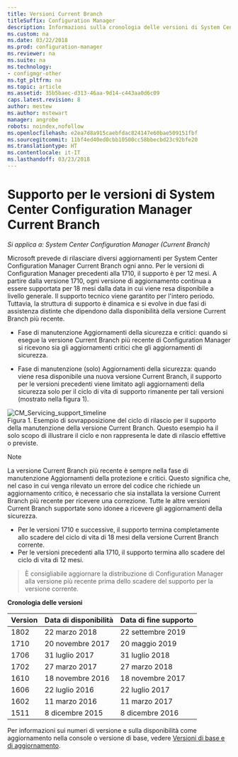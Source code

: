 ```yaml
---
title: Versioni Current Branch
titleSuffix: Configuration Manager
description: Informazioni sulla cronologia delle versioni di System Center Configuration Manager e sulle fasi del servizio offerto.
ms.custom: na
ms.date: 03/22/2018
ms.prod: configuration-manager
ms.reviewer: na
ms.suite: na
ms.technology:
- configmgr-other
ms.tgt_pltfrm: na
ms.topic: article
ms.assetid: 35b5baec-d313-46aa-9d14-c443aa0d6c09
caps.latest.revision: 8
author: mestew
ms.author: mstewart
manager: angrobe
robots: noindex,nofollow
ms.openlocfilehash: e2ea7d8a915caebfdac824147e60bae509151fbf
ms.sourcegitcommit: 11bf4ed40ed0cbb10500cc58bbecbd23c92bfe20
ms.translationtype: HT
ms.contentlocale: it-IT
ms.lasthandoff: 03/23/2018
---
```

# <a name="support-for-system-center-configuration-manager-current-branch-versions"></a>Supporto per le versioni di System Center Configuration Manager Current Branch

*Si applica a: System Center Configuration Manager (Current Branch)*

Microsoft prevede di rilasciare diversi aggiornamenti per System Center Configuration Manager Current Branch ogni anno. Per le versioni di Configuration Manager precedenti alla 1710, il supporto è per 12 mesi. A partire dalla versione 1710, ogni versione di aggiornamento continua a essere supportata per 18 mesi dalla data in cui viene resa disponibile a livello generale. Il supporto tecnico viene garantito per l'intero periodo. Tuttavia, la struttura di supporto è dinamica e si evolve in due fasi di assistenza distinte che dipendono dalla disponibilità della versione Current Branch più recente.  

-   Fase di manutenzione Aggiornamenti della sicurezza e critici: quando si esegue la versione Current Branch più recente di Configuration Manager si ricevono sia gli aggiornamenti critici che gli aggiornamenti di sicurezza.  

-   Fase di manutenzione (solo) Aggiornamenti della sicurezza: quando viene resa disponibile una nuova versione Current Branch, il supporto per le versioni precedenti viene limitato agli aggiornamenti della sicurezza solo per il ciclo di vita di supporto rimanente per tali versioni (mostrato nella figura 1).  

 ![CM&#95;Servicing&#95;support&#95;timeline](media/CM_Servicing_support_timeline1.png "CM_Servicing_support_timeline")  
Figura 1. Esempio di sovrapposizione del ciclo di rilascio per il supporto della manutenzione della versione Current Branch. Questo esempio ha il solo scopo di illustrare il ciclo e non rappresenta le date di rilascio effettive o previste.

> [!NOTE]  
>  La versione Current Branch più recente è sempre nella fase di manutenzione Aggiornamenti della protezione e critici. Questo significa che, nel caso in cui venga rilevato un errore del codice che richiede un aggiornamento critico, è necessario che sia installata la versione Current Branch più recente per ricevere una correzione. Tutte le altre versioni Current Branch supportate sono idonee a ricevere gli aggiornamenti della sicurezza.
> - Per le versioni 1710 e successive, il supporto termina completamente allo scadere del ciclo di vita di 18 mesi della versione Current Branch corrente.
> - Per le versioni precedenti alla 1710, il supporto termina allo scadere del ciclo di vita di 12 mesi.

> È consigliabile aggiornare la distribuzione di Configuration Manager alla versione più recente prima dello scadere del supporto per la versione corrente.

 **Cronologia delle versioni**  

|Version |Data di disponibilità |Data di fine supporto|  
|-------------|-----------------------|----------------------|
|1802|22 marzo 2018|22 settembre 2019  
|1710|20 novembre 2017|20 maggio 2019 |
|1706|31 luglio 2017|31 luglio 2018|
|1702|27 marzo 2017|27 marzo 2018|
|1610|18 novembre 2016|18 novembre 2017|
|1606|22 luglio 2016| 22 luglio 2017|
|1602|11 marzo 2016|11 marzo 2017|
|1511|8 dicembre 2015|8 dicembre 2016|  




Per informazioni sui numeri di versione e sulla disponibilità come aggiornamento nella console o versione di base, vedere [Versioni di base e di aggiornamento](/sccm/core/servers/manage/updates#a-namebkmkbaselinesa-baseline-and-update-versions).
